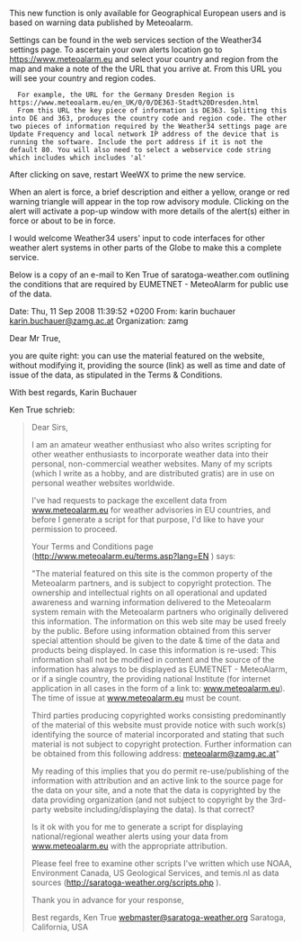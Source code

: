 This new function is only available for Geographical European users and is based on warning data published by Meteoalarm.

Settings can be found in the web services section of the Weather34 settings page. To ascertain your own alerts location go to https://www.meteoalarm.eu and select your country and region from the map and make a note of the the URL that you arrive at. From this URL you will see your country and region codes.

      For example, the URL for the Germany Dresden Region is https://www.meteoalarm.eu/en_UK/0/0/DE363-Stadt%20Dresden.html
      From this URL the key piece of information is DE363. Splitting this into DE and 363, produces the country code and region code. The other two pieces of information required by the Weather34 settings page are Update Frequency and local network IP address of the device that is running the software. Include the port address if it is not the default 80. You will also need to select a webservice code string which includes which includes 'al'
      
After clicking on save, restart WeeWX to prime the new service.

When an alert is force, a brief description and either a yellow, orange or red warning triangle will appear in the top row advisory module. Clicking on the alert will activate a pop-up window with more details of the alert(s) either in force or about to be in force.

I would welcome Weather34 users' input to code interfaces for other weather alert systems in other parts of the Globe to make this a complete service.

Below is a copy of an e-mail to Ken True of saratoga-weather.com outlining the conditions that are required by EUMETNET - MeteoAlarm for public use of the data.

Date: Thu, 11 Sep 2008 11:39:52 +0200
From: karin buchauer <karin.buchauer@zamg.ac.at>
Organization: zamg

Dear Mr True,

you are quite right:
you can use the material featured on the website, without modifying it, providing the source (link) as well as time and date of issue of the data, as stipulated in the Terms & Conditions.

With best regards,
Karin Buchauer



Ken True schrieb:
> Dear Sirs,
>
> I am an amateur weather enthusiast who also writes scripting for other weather enthusiasts to incorporate weather data into their personal, non-commercial weather websites.  Many of my scripts (which I write as a hobby, and are distributed gratis) are in use on personal weather websites worldwide.
>
> I've had requests to package the excellent data from www.meteoalarm.eu for weather advisories in EU countries, and before I generate a script for that purpose, I'd like to have your permission to proceed.
>
> Your Terms and Conditions page (http://www.meteoalarm.eu/terms.asp?lang=EN ) says:
>
> "The material featured on this site is the common property of the Meteoalarm partners, and is subject to copyright protection.
> The ownership and intellectual rights on all operational and updated awareness and warning information delivered to the Meteoalarm system remain with the Meteoalarm partners who originally delivered this information. The information on this web site may be used freely by the public.
> Before using information obtained from this server special attention should be given to the date & time of the data and products being displayed.
> In case this information is re-used: This information shall not be modified in content and the source of the information has always to be displayed as EUMETNET - MeteoAlarm, or if a single country, the providing national Institute (for internet application in all cases in the form of a link to: www.meteoalarm.eu). The time of issue at www.meteoalarm.eu must be count.
>
> Third parties producing copyrighted works consisting predominantly of the material of this website must provide notice with such work(s) identifying the source of material incorporated and stating that such material is not subject to copyright protection. Further information can be obtained from this following address: meteoalarm@zamg.ac.at"
>
> My reading of this implies that you do permit re-use/publishing of the information with attribution and an active link to the source page for the data on your site, and a note that the data is copyrighted by the data providing organization (and not subject to copyright by the 3rd-party website including/displaying the data).  Is that correct?
>
> Is it ok with you for me to generate a script for displaying national/regional weather alerts using your data from www.meteoalarm.eu with the appropriate attribution.
>
> Please feel free to examine other scripts I've written which use NOAA, Environment Canada, US Geological Services, and temis.nl as data sources (http://saratoga-weather.org/scripts.php ).
>
> Thank you in advance for your response,
>
> Best regards,
> Ken True
> webmaster@saratoga-weather.org
> Saratoga, California, USA
